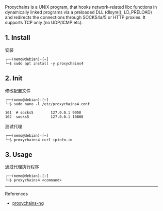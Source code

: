 Proxychains is a UNIX program, that hooks network-related libc functions in dynamically linked programs via a preloaded DLL (dlsym(), LD_PRELOAD) and redirects the connections through SOCKS4a/5 or HTTP proxies. It supports TCP only (no UDP/ICMP etc).

## 1. Install

安装

```
┌──(nemo@debian)-[~]
└─$ sudo apt install -y proxychains4
```

## 2. Init

修改配置文件

```
┌──(nemo@debian)-[~]
└─$ sudo nano -l /etc/proxychains4.conf
```

```
161  # socks5        127.0.0.1 9050
162  socks5          127.0.0.1 10808
```

测试代理

```
┌──(nemo@debian)-[~]
└─$ proxychains4 curl ipinfo.io
```

## 3. Usage

通过代理执行程序

```
┌──(nemo@debian)-[~]
└─$ proxychains4 <command>
```

---

References

- [proxychains-ng](https://www.kali.org/tools/proxychains-ng/)

